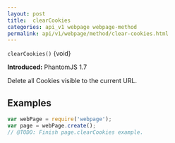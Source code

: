 ```yaml
---
layout: post
title:  clearCookies
categories: api_v1 webpage webpage-method
permalink: api/v1/webpage/method/clear-cookies.html
---
```


`clearCookies()` {void}

**Introduced:** PhantomJS 1.7

Delete all Cookies visible to the current URL.

## Examples

```javascript
var webPage = require('webpage');
var page = webPage.create();
// @TODO: Finish page.clearCookies example.
```








